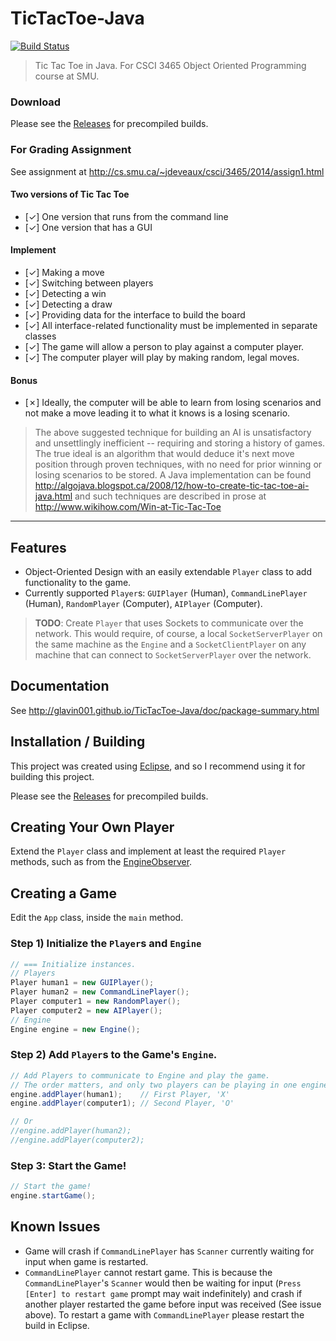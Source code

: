 TicTacToe-Java
==============
[![Build Status](https://travis-ci.org/Glavin001/TicTacToe-Java.png?branch=master)](https://travis-ci.org/Glavin001/TicTacToe-Java)

> Tic Tac Toe in Java. For CSCI 3465 Object Oriented Programming course at SMU.

### Download
Please see the [Releases](https://github.com/Glavin001/TicTacToe-Java/releases) for precompiled builds.

### For Grading Assignment

See assignment at http://cs.smu.ca/~jdeveaux/csci/3465/2014/assign1.html

#### Two versions of Tic Tac Toe
- [&#x2713;] One version that runs from the command line
- [&#x2713;] One version that has a GUI

#### Implement
- [&#x2713;] Making a move
- [&#x2713;] Switching between players
- [&#x2713;] Detecting a win
- [&#x2713;] Detecting a draw
- [&#x2713;] Providing data for the interface to build the board
- [&#x2713;] All interface-related functionality must be implemented in separate classes
- [&#x2713;] The game will allow a person to play against a computer player. 
- [&#x2713;] The computer player will play by making random, legal moves. 

#### Bonus 
- [&#x2717;] Ideally, the computer will be able to learn from losing scenarios and not make a move leading it to what it knows is a losing scenario.

> The above suggested technique for building an AI is unsatisfactory and unsettlingly inefficient 
> -- requiring and storing a history of games.
> The true ideal is an algorithm that would deduce it's next move position through proven techniques, 
> with no need for prior winning or losing scenarios to be stored.
> A Java implementation can be found http://algojava.blogspot.ca/2008/12/how-to-create-tic-tac-toe-ai-java.html
> and such techniques are described in prose at http://www.wikihow.com/Win-at-Tic-Tac-Toe

-----

## Features

- Object-Oriented Design with an easily extendable `Player` class to add functionality to the game.
- Currently supported `Player`s: `GUIPlayer` (Human), `CommandLinePlayer` (Human), `RandomPlayer` (Computer), `AIPlayer` (Computer).

> **TODO**: Create `Player` that uses Sockets to communicate over the network. 
This would require, of course, a local `SocketServerPlayer` on the same machine as the `Engine` and a `SocketClientPlayer` on any machine that can connect to `SocketServerPlayer` over the network.

## Documentation
See http://glavin001.github.io/TicTacToe-Java/doc/package-summary.html

## Installation / Building

This project was created using [Eclipse](http://www.eclipse.org/), 
and so I recommend using it for building this project.

Please see the [Releases](https://github.com/Glavin001/TicTacToe-Java/releases) for precompiled builds.

## Creating Your Own Player

Extend the `Player` class and implement at least the required `Player` methods, such as from the  [EngineObserver](http://glavin001.github.io/TicTacToe-Java/doc/EngineObserver.html).

## Creating a Game

Edit the `App` class, inside the `main` method.

### Step 1) Initialize the `Player`s and `Engine`

```java
// === Initialize instances.
// Players
Player human1 = new GUIPlayer();
Player human2 = new CommandLinePlayer();
Player computer1 = new RandomPlayer();
Player computer2 = new AIPlayer();
// Engine
Engine engine = new Engine();
```

### Step 2) Add `Player`s to the Game's `Engine`.

```java
// Add Players to communicate to Engine and play the game.
// The order matters, and only two players can be playing in one engine at a time.
engine.addPlayer(human1);    // First Player, 'X'
engine.addPlayer(computer1); // Second Player, 'O'

// Or
//engine.addPlayer(human2);
//engine.addPlayer(computer2);
```

### Step 3: Start the Game!

```java
// Start the game!
engine.startGame();
```

## Known Issues
- Game will crash if `CommandLinePlayer` has `Scanner` currently waiting for input when game is restarted.
- `CommandLinePlayer` cannot restart game. This is because the `CommandLinePlayer`'s `Scanner` would then be waiting for input (`Press [Enter] to restart game` prompt may wait indefinitely) and crash if another player restarted the game before input was received (See issue above). To restart a game with `CommandLinePlayer` please restart the build in Eclipse.

